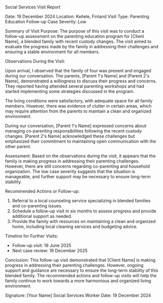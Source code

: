 Social Services Visit Report

Date: 19 December 2024
Location: Keitele, Finland
Visit Type: Parenting Education Follow-up
Case Severity: Low

Summary of Visit Purpose:
The purpose of this visit was to conduct a follow-up assessment on the parenting education program for [Client Name], a blended family with recent custody changes. The visit aimed to evaluate the progress made by the family in addressing their challenges and ensuring a stable environment for all members.

Observations During the Visit:

Upon arrival, I observed that the family of four was present and engaged during our conversation. The parents, [Parent 1's Name] and [Parent 2's Name], demonstrated a willingness to discuss their progress and concerns. They reported having attended several parenting workshops and had started implementing some strategies discussed in the program.

The living conditions were satisfactory, with adequate space for all family members. However, there was evidence of clutter in certain areas, which may require attention from the parents to maintain a clean and organized environment.

During our conversation, [Parent 1's Name] expressed concerns about managing co-parenting responsibilities following the recent custody changes. [Parent 2's Name] acknowledged these challenges but emphasized their commitment to maintaining open communication with the other parent.

Assessment:
Based on the observations during the visit, it appears that the family is making progress in addressing their parenting challenges. However, there are still concerns regarding co-parenting and household organization. The low case severity suggests that the situation is manageable, and further support may be necessary to ensure long-term stability.

Recommended Actions or Follow-up:

1. Referral to a local counseling service specializing in blended families and co-parenting issues.
2. Schedule a follow-up visit in six months to assess progress and provide additional support as needed.
3. Provide the family with resources on maintaining a clean and organized home, including local cleaning services and budgeting advice.

Timeline for Further Visits:

* Follow-up visit: 19 June 2025
* Next case review: 19 December 2025

Conclusion:
This follow-up visit demonstrated that [Client Name] is making progress in addressing their parenting challenges. However, ongoing support and guidance are necessary to ensure the long-term stability of this blended family. The recommended actions and follow-up visits will help the family continue to work towards a more harmonious and organized living environment.

Signature: [Your Name]
Social Services Worker
Date: 19 December 2024